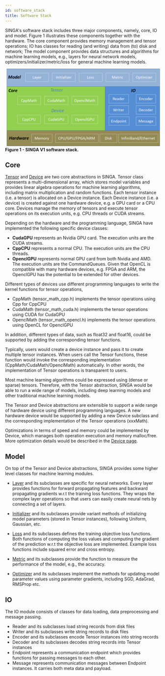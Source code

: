```yaml
---
id: software_stack
title: Software Stack
---
```


<!--- Licensed to the Apache Software Foundation (ASF) under one or more contributor license agreements.  See the NOTICE file distributed with this work for additional information regarding copyright ownership.  The ASF licenses this file to you under the Apache License, Version 2.0 (the "License"); you may not use this file except in compliance with the License.  You may obtain a copy of the License at http://www.apache.org/licenses/LICENSE-2.0 Unless required by applicable law or agreed to in writing, software distributed under the License is distributed on an "AS IS" BASIS, WITHOUT WARRANTIES OR CONDITIONS OF ANY KIND, either express or implied.  See the License for the specific language governing permissions and limitations under the License.  -->

SINGA's software stack includes three major components, namely, core, IO and
model. Figure 1 illustrates these components together with the hardware.
The core component provides memory management and tensor operations;
IO has classes for reading (and writing) data from (to) disk and network; The
model component provides data structures and algorithms for machine learning models,
e.g., layers for neural network models, optimizers/initializer/metric/loss for
general machine learning models.

![SINGA V1 software stack](assets/singav1-sw.png)
<br/>
**Figure 1 - SINGA V1 software stack.**

## Core

[Tensor](tensor.md) and [Device](device.md) are two core abstractions in SINGA. Tensor class represents a
multi-dimensional array, which stores model variables and provides linear algebra
operations for machine learning
algorithms, including matrix multiplication and random functions. Each tensor
instance (i.e. a tensor) is allocated on a Device instance.
Each Device instance (i.e. a device) is created against one hardware device,
e.g. a GPU card or a CPU core. Devices manage the memory of tensors and execute
tensor operations on its execution units, e.g. CPU threads or CUDA streams.

Depending on the hardware and the programming language, SINGA have implemented
the following specific device classes:

* **CudaGPU** represents an Nvidia GPU card. The execution units are the CUDA streams.
* **CppCPU** represents a normal CPU. The execution units are the CPU threads.
* **OpenclGPU** represents normal GPU card from both Nvidia and AMD.
  The execution units are the CommandQueues. Given that OpenCL is compatible with
  many hardware devices, e.g. FPGA and ARM, the OpenclGPU has the potential to be
  extended for other devices.

Different types of devices use different programming languages to write the kernel
functions for tensor operations,

* CppMath (tensor_math_cpp.h) implements the tensor operations using Cpp for CppCPU
* CudaMath (tensor_math_cuda.h) implements the tensor operations using CUDA for CudaGPU
* OpenclMath (tensor_math_opencl.h) implements the tensor operations using OpenCL for OpenclGPU

In addition, different types of data, such as float32 and float16, could be supported by adding
the corresponding tensor functions.

Typically, users would create a device instance and pass it to create multiple
tensor instances. When users call the Tensor functions, these function would invoke
the corresponding implementation (CppMath/CudaMath/OpenclMath) automatically. In
other words, the implementation of Tensor operations is transparent to users.

Most machine learning algorithms could be expressed using (dense or sparse) tensors.
Therefore, with the Tensor abstraction, SINGA would be able to run a wide range of models,
including deep learning models and other traditional machine learning models.

The Tensor and Device abstractions are extensible to support a wide range of hardware device
using different programming languages. A new hardware device would be supported by
adding a new Device subclass and the corresponding implementation of the Tensor
operations (xxxMath).

Optimizations in terms of speed and memory could be implemented by Device, which
manages both operation execution and memory malloc/free. More optimization details
would be described in the [Device page](device.md).


## Model

On top of the Tensor and Device abstractions, SINGA provides some higher level
classes for machine learning modules.

* [Layer](layer.md) and its subclasses are specific for neural networks. Every layer provides
  functions for forward propagating features and backward propagating gradients w.r.t the training loss functions.
  They wraps the complex layer operations so that users can easily create neural nets
  by connecting a set of layers.

* [Initializer](initializer.md) and its subclasses provide variant methods of initializing
  model parameters (stored in Tensor instances), following Uniform, Gaussian, etc.

* [Loss](loss.md) and its subclasses defines the training objective loss functions.
  Both functions of computing the loss values and computing the gradient of the prediction w.r.t the
  objective loss are implemented. Example loss functions include squared error and cross entropy.

* [Metric](metric.md) and its subclasses provide the function to measure the
  performance of the model, e.g., the accuracy.

* [Optimizer](optimizer.md) and its subclasses implement the methods for updating
  model parameter values using parameter gradients, including SGD, AdaGrad, RMSProp etc.


## IO

The IO module consists of classes for data loading, data preprocessing and message passing.

* Reader and its subclasses load string records from disk files
* Writer and its subclasses write string records to disk files
* Encoder and its subclasses encode Tensor instances into string records
* Decoder and its subclasses decodes string records into Tensor instances
* Endpoint represents a communication endpoint which provides functions for passing messages to each other.
* Message represents communication messages between Endpoint instances. It carries both meta data and payload.
